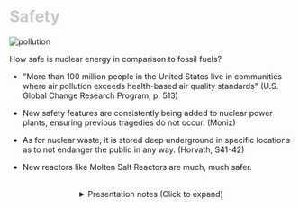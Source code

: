 <div class = "centered"><h1 style="color:#c8c8c8">Safety</h1></div>

![pollution](https://user-images.githubusercontent.com/95508525/167985994-4e3edf54-edb9-4791-8ad8-c53abbfb9965.jpg)<br>


How safe is nuclear energy in comparison to fossil fuels?


* "More than 100 million people in the United States live in communities where air pollution
exceeds health-based air quality standards" (U.S. Global Change Research Program, p. 513)


* New safety features are consistently being added to nuclear power plants, ensuring previous tragedies do not occur. (Moniz)


* As for nuclear waste, it is stored deep underground in specific locations as to not endanger the public in any way. (Horvath, S41-42)


* New reactors like Molten Salt Reactors are much, much safer. 


<br>

<div class = "centered">
<details style="text-align:center">
  <summary class="centered">Presentation notes (Click to expand)</summary>

  ```
  1. Read description under the image.
  2. Elaborate on the sheer absurdity of more than 100 million people having air pollution above health standards.
  3. Elaborate on said safety features. Mention Molten Salt Reactors.
  ```
</details>
</div>
